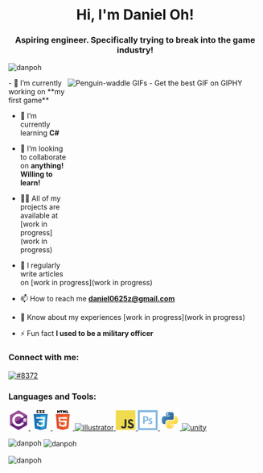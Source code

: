 <h1 align="center">Hi, I'm Daniel Oh!</h1>
<h3 align="center">Aspiring engineer. Specifically trying to break into the game industry!</h3>

<p align="left"> <img src="https://komarev.com/ghpvc/?username=danpoh&label=Profile%20views&color=0e75b6&style=flat" alt="danpoh" /> </p>
<img src="https://media3.giphy.com/media/pzdFxSjxXbcJmKrdop/giphy.gif" jsaction="VQAsE" class="r48jcc pT0Scc iPVvYb" align="right" style="max-width: 480px; width: 386px; height: 386px; margin: 0px;" alt="Penguin-waddle GIFs - Get the best GIF on GIPHY" jsname="kn3ccd">
- 🔭 I’m currently working on **my first game**

- 🌱 I’m currently learning **C#**

- 👯 I’m looking to collaborate on **anything! Willing to learn!**

- 👨‍💻 All of my projects are available at [work in progress](work in progress)

- 📝 I regularly write articles on [work in progress](work in progress)

- 📫 How to reach me **daniel0625z@gmail.com**

- 📄 Know about my experiences [work in progress](work in progress)

- ⚡ Fun fact **I used to be a military officer**

<h3 align="left">Connect with me:</h3>
<p align="left">
<a href="https://discord.gg/#8372" target="blank"><img align="center" src="https://raw.githubusercontent.com/rahuldkjain/github-profile-readme-generator/master/src/images/icons/Social/discord.svg" alt="#8372" height="30" width="40" /></a>
</p>

<h3 align="left">Languages and Tools:</h3>
<p align="left"> <a href="https://www.w3schools.com/cs/" target="_blank" rel="noreferrer"> <img src="https://raw.githubusercontent.com/devicons/devicon/master/icons/csharp/csharp-original.svg" alt="csharp" width="40" height="40"/> </a> <a href="https://www.w3schools.com/css/" target="_blank" rel="noreferrer"> <img src="https://raw.githubusercontent.com/devicons/devicon/master/icons/css3/css3-original-wordmark.svg" alt="css3" width="40" height="40"/> </a> <a href="https://www.w3.org/html/" target="_blank" rel="noreferrer"> <img src="https://raw.githubusercontent.com/devicons/devicon/master/icons/html5/html5-original-wordmark.svg" alt="html5" width="40" height="40"/> </a> <a href="https://www.adobe.com/in/products/illustrator.html" target="_blank" rel="noreferrer"> <img src="https://www.vectorlogo.zone/logos/adobe_illustrator/adobe_illustrator-icon.svg" alt="illustrator" width="40" height="40"/> </a> <a href="https://developer.mozilla.org/en-US/docs/Web/JavaScript" target="_blank" rel="noreferrer"> <img src="https://raw.githubusercontent.com/devicons/devicon/master/icons/javascript/javascript-original.svg" alt="javascript" width="40" height="40"/> </a> <a href="https://www.photoshop.com/en" target="_blank" rel="noreferrer"> <img src="https://raw.githubusercontent.com/devicons/devicon/master/icons/photoshop/photoshop-line.svg" alt="photoshop" width="40" height="40"/> </a> <a href="https://www.python.org" target="_blank" rel="noreferrer"> <img src="https://raw.githubusercontent.com/devicons/devicon/master/icons/python/python-original.svg" alt="python" width="40" height="40"/> </a> <a href="https://unity.com/" target="_blank" rel="noreferrer"> <img src="https://www.vectorlogo.zone/logos/unity3d/unity3d-icon.svg" alt="unity" width="40" height="40"/> </a> </p>

<p><img align="left" src="https://github-readme-stats.vercel.app/api/top-langs?username=danpoh&show_icons=true&locale=en&layout=compact" alt="danpoh" /></p>

<p>&nbsp;<img align="center" src="https://github-readme-stats.vercel.app/api?username=danpoh&show_icons=true&locale=en" alt="danpoh" /></p>

<p><img align="center" src="https://github-readme-streak-stats.herokuapp.com/?user=danpoh&" alt="danpoh" /></p>
